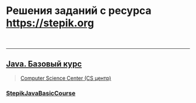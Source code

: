 # Решения заданий с ресурса https://stepik.org<br><br>

---
## [Java. Базовый курс](https://stepik.org/course/187/syllabus)
> [Computer Science Center (CS центр)](https://stepik.org/org/compscicenter)
### [StepikJavaBasicCourse](https://github.com/sergbelov/Stepik/tree/StepikJavaBasicCourse/StepikJavaBasicCourse)<br><br><br>
